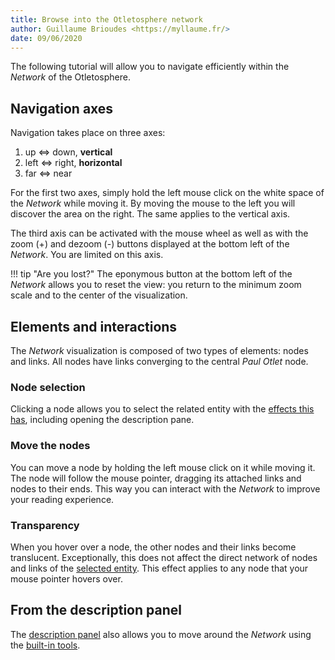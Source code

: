 ```yaml
---
title: Browse into the Otletosphere network
author: Guillaume Brioudes <https://myllaume.fr/>
date: 09/06/2020
---
```


The following tutorial will allow you to navigate efficiently within the *Network* of the Otletosphere.

## Navigation axes

Navigation takes place on three axes:

1. up <=> down, **vertical**
2. left <=> right, **horizontal**
3. far <=> near

For the first two axes, simply hold the left mouse click on the white space of the *Network* while moving it. By moving the mouse to the left you will discover the area on the right. The same applies to the vertical axis.

The third axis can be activated with the mouse wheel as well as with the zoom (+) and dezoom (-) buttons displayed at the bottom left of the *Network*. You are limited on this axis.

!!! tip "Are you lost?"
	The eponymous button at the bottom left of the *Network* allows you to reset the view: you return to the minimum zoom scale and to the center of the visualization.

## Elements and interactions

The *Network* visualization is composed of two types of elements: nodes and links. All nodes have links converging to the central *Paul Otlet* node.

### Node selection

Clicking a node allows you to select the related entity with the [effects this has](), including opening the description pane.

### Move the nodes

You can move a node by holding the left mouse click on it while moving it. The node will follow the mouse pointer, dragging its attached links and nodes to their ends. This way you can interact with the *Network* to improve your reading experience.

### Transparency

When you hover over a node, the other nodes and their links become translucent. Exceptionally, this does not affect the direct network of nodes and links of the [selected entity](). This effect applies to any node that your mouse pointer hovers over.

## From the description panel

The [description panel]() also allows you to move around the *Network* using the [built-in tools]().